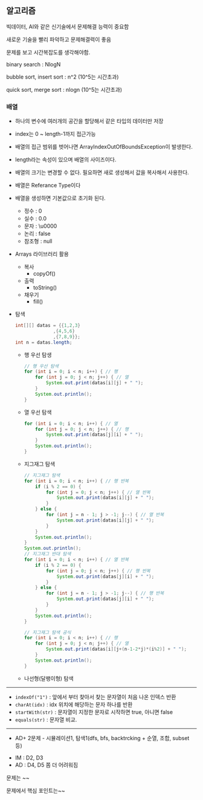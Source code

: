 ## 알고리즘

빅데이터, AI와 같은 신기술에서 문제해결 능력이 중요함

새로운 기술을 빨리 파악하고 문제해결력이 좋음

문제를 보고 시간복잡도를 생각해야함.

binary search : NlogN

bubble sort, insert sort : n^2 (10^5는 시간초과)

quick sort, merge sort : nlogn (10^5는 시간초과)



### 배열

- 하나의 변수에 여러개의 공간을 할당해서 같은 타입의 데이터만 저장
- index는 0 ~ length-1까지 접근가능
- 배열의 접근 범위를 벗어나면  ArrayIndexOutOfBoundsException이 발생한다.
- length라는 속성이 있으며 배열의 사이즈이다.
- 배열의 크기는 변경할 수 없다. 필요하면 새로 생성해서 값을 복사해서 사용한다.
- 배열은 Referance Type이다
- 배열을 생성하면 기본값으로 초기화 된다.
  - 정수 : 0
  - 실수 : 0.0
  - 문자 : \u0000
  - 논리 : false
  - 참조형 : null
- Arrays 라이브러리 활용
  - 복사
    - copyOf()
  - 출력
    - toString()
  - 채우기
    - fill()

- 탐색

  ```java
  int[][] datas = {{1,2,3}
  				,{4,5,6}
  				,{7,8,9}};
  int n = datas.length;
  ```

  - 행 우선 탐생

    ```java
    // 행 우선 탐색
    for (int i = 0; i < n; i++) { // 행
    	for (int j = 0; j < n; j++) { // 열
    		System.out.print(datas[i][j] + " ");
    	}
    	System.out.println();
    }
    ```

  - 열 우선 탐색

    ```java
    for (int i = 0; i < n; i++) { // 열
        for (int j = 0; j < n; j++) { // 행
        	System.out.print(datas[j][i] + " ");
        }
        System.out.println();
    }
    ```

  - 지그재그 탐색

    ```java
    // 지그재그 탐색
    for (int i = 0; i < n; i++) { // 행 반복
        if (i % 2 == 0) {
            for (int j = 0; j < n; j++) { // 열 반복
            	System.out.print(datas[i][j] + " ");
            }
        } else {
            for (int j = n - 1; j > -1; j--) { // 열 반복
            	System.out.print(datas[i][j] + " ");
            }
        }
        System.out.println();
    }
    System.out.println();
    // 지그재그 반대 탐색
    for (int i = 0; i < n; i++) { // 열 반복
        if (i % 2 == 0) {
            for (int j = 0; j < n; j++) { // 행 반복
            	System.out.print(datas[j][i] + " ");
            }
        } else {
            for (int j = n - 1; j > -1; j--) { // 행 반복
            	System.out.print(datas[j][i] + " ");
            }
        }
        System.out.println();
    }
    ```

    ```java
    // 지그재그 탐색 공식
    for (int i = 0; i < n; i++) { // 행
        for (int j = 0; j < n; j++) { // 열
        	System.out.print(datas[i][j+(n-1-2*j)*(i%2)] + " ");
        }
        System.out.println();
    }
    ```

  - 나선형(달팽이형) 탐색

---



- `indexOf("1")` : 앞에서 부터 찾아서  찾는 문자열이 처음 나온 인덱스 반환
- `charAt(idx)` : idx 위치에 해당하는 문자 하나를 반환
- `startWith(str)` : 문자열이 지정한 문자로 시작하면 true, 아니면 false
- `equals(str)` : 문자열 비교.

---

+ AD+ 2문제 - 시뮬레이션1, 탐색1(dfs, bfs, backtrcking + 순열, 조합, subset 등)

- IM : D2, D3
- AD : D4, D5 쫌 더 어려워짐



문제는 ~~

문제에서 핵심 포인트는~~

